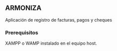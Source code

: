 ## ARMONIZA
Aplicación de registro de facturas, pagos y cheques

### Prerequisitos
XAMPP o WAMP instalado en el equipo host.
